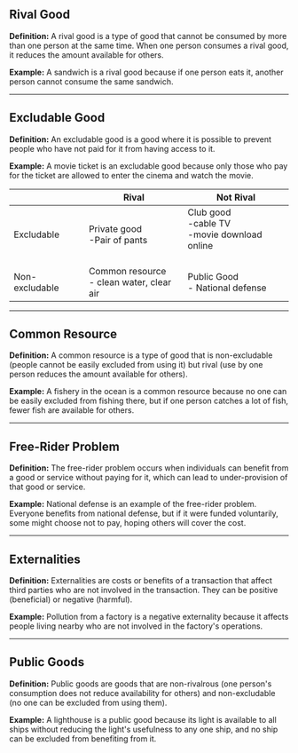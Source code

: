 ## Rival Good
**Definition:** A rival good is a type of good that cannot be consumed by more than one person at the same time. When one person consumes a rival good, it reduces the amount available for others.

**Example:** A sandwich is a rival good because if one person eats it, another person cannot consume the same sandwich.

---

## Excludable Good
**Definition:** An excludable good is a good where it is possible to prevent people who have not paid for it from having access to it.

**Example:** A movie ticket is an excludable good because only those who pay for the ticket are allowed to enter the cinema and watch the movie.


|                | Rival                                           | Not Rival                                                |
| -------------- | ----------------------------------------------- | -------------------------------------------------------- |
| Excludable     | Private good<br>-Pair of pants<br>              | Club good<br>-cable TV<br>-movie download online<br><br> |
| Non-excludable | Common resource<br>- clean water, clear air<br> | Public Good<br>- National defense<br>                    |


---

## Common Resource
**Definition:** A common resource is a type of good that is non-excludable (people cannot be easily excluded from using it) but rival (use by one person reduces the amount available for others).

**Example:** A fishery in the ocean is a common resource because no one can be easily excluded from fishing there, but if one person catches a lot of fish, fewer fish are available for others.

---

## Free-Rider Problem
**Definition:** The free-rider problem occurs when individuals can benefit from a good or service without paying for it, which can lead to under-provision of that good or service.

**Example:** National defense is an example of the free-rider problem. Everyone benefits from national defense, but if it were funded voluntarily, some might choose not to pay, hoping others will cover the cost.

---

## Externalities
**Definition:** Externalities are costs or benefits of a transaction that affect third parties who are not involved in the transaction. They can be positive (beneficial) or negative (harmful).

**Example:** Pollution from a factory is a negative externality because it affects people living nearby who are not involved in the factory's operations.

---

## Public Goods
**Definition:** Public goods are goods that are non-rivalrous (one person's consumption does not reduce availability for others) and non-excludable (no one can be excluded from using them).

**Example:** A lighthouse is a public good because its light is available to all ships without reducing the light's usefulness to any one ship, and no ship can be excluded from benefiting from it.
